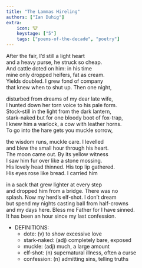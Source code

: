 ```yaml
---
title: "The Lammas Hireling"
authors: ["Ian Duhig"]
extra:
    icon: 🐮
    keystage: ["5"]
    tags: ["poems-of-the-decade", "poetry"]
---
```

After the fair, I’d still a light heart  
and a heavy purse, he struck so cheap.  
And cattle doted on him: in his time  
mine only dropped heifers, fat as cream.  
Yields doubled. I grew fond of company  
that knew when to shut up. Then one night,  
   
disturbed from dreams of my dear late wife,  
I hunted down her torn voice to his pale form.  
Stock-still in the light from the dark lantern,  
stark-naked but for one bloody boot of fox-trap,  
I knew him a warlock, a cow with leather horns.  
To go into the hare gets you muckle sorrow,  
   
the wisdom runs, muckle care. I levelled  
and blew the small hour through his heart.  
The moon came out. By its yellow witness  
I saw him fur over like a stone mossing.  
His lovely head thinned. His top lip gathered.  
His eyes rose like bread. I carried him  
   
in a sack that grew lighter at every step  
and dropped him from a bridge. There was no  
splash. Now my herd’s elf-shot. I don’t dream  
but spend my nights casting ball from half-crowns  
and my days here. Bless me Father for I have sinned.  
It has been an hour since my last confession.

- DEFINITIONS:
  - dote: (v) to show excessive love  
  - stark-naked: (adj) completely bare, exposed  
  - muckle: (adj) much, a large amount  
  - elf-shot: (n) supernatural illness, often a curse  
  - confession: (n) admitting sins, telling truths

